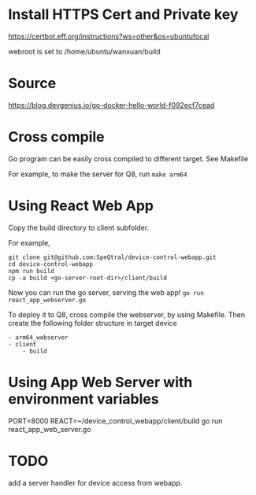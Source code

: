 # Install HTTPS Cert and Private key
https://certbot.eff.org/instructions?ws=other&os=ubuntufocal

webroot is set to /home/ubuntu/wanxuan/build

# Source 
https://blog.devgenius.io/go-docker-hello-world-f092ecf7cead

# Cross compile
Go program can be easily cross compiled to different target.
See Makefile

For example, to make the server for Q8, run 
`make arm64`

# Using React Web App
Copy the build directory to client subfolder.

For example,
```
git clone git@github.com:SpeQtral/device-control-webapp.git 
cd device-control-webapp
npm run build
cp -a build <go-server-root-dir>/client/build
```
Now you can run the go server, serving the web app!
`go run react_app_webserver.go`

To deploy it to Q8,
cross compile the webserver, by using Makefile.
Then create the following folder structure in target device
```
- arm64_webserver
- client
    - build
```
# Using App Web Server with environment variables
 PORT=8000 REACT=~/device_control_webapp/client/build go run react_app_web_server.go 


# TODO 
add a server handler for device access from webapp.

